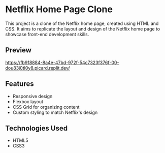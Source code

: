 # Netflix Home Page Clone

This project is a clone of the Netflix home page, created using HTML and CSS. It aims to replicate the layout and design of the Netflix home page to showcase front-end development skills.

## Preview
https://fb918884-8a4e-47bd-972f-54c7323f376f-00-dou83j0tl0y8.picard.replit.dev/

## Features

- Responsive design
- Flexbox layout
- CSS Grid for organizing content
- Custom styling to match Netflix's design

## Technologies Used

- HTML5
- CSS3


